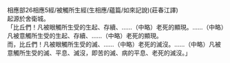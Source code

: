 相應部26相應5經/被觸所生經(生相應/蘊篇/如來記說)(莊春江譯)  
起源於舍衛城。  
「比丘們！凡被眼觸所生受的生起、存續、……（中略）老死的顯現。……（中略）凡被意觸所生受的生起、存續、……（中略）老死的顯現。  
而，比丘們！凡被眼觸所生受的滅、……（中略）老死的滅沒。……（中略）凡被意觸所生受的滅、平息、滅沒，即苦的滅、病的平息、老死的滅沒。」  
  
  
